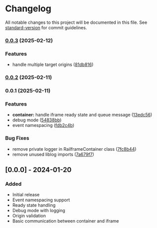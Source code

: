 # Changelog

All notable changes to this project will be documented in this file. See [standard-version](https://github.com/conventional-changelog/standard-version) for commit guidelines.

### [0.0.3](https://github.com/kaotypr/railframe/compare/v0.0.2...v0.0.3) (2025-02-12)


### Features

* handle multiple target origins ([81db816](https://github.com/kaotypr/railframe/commit/81db8168e4ea1dc271fbe190778c3984e259437b))

### [0.0.2](https://github.com/kaotypr/railframe/compare/v0.0.1...v0.0.2) (2025-02-11)

### 0.0.1 (2025-02-11)


### Features

* **container:** handle iframe ready state and queue message ([13edc56](https://github.com/kaotypr/railframe/commit/13edc5678062c9d7bf90337f6bebab013b873804))
* debug mode ([54838bb](https://github.com/kaotypr/railframe/commit/54838bbeb6d45df94ea2773d74285798b7808957))
* event namespacing ([fdb2c4b](https://github.com/kaotypr/railframe/commit/fdb2c4b6649ed972ff7c0f346b9306338e476292))


### Bug Fixes

* remove private logger in RailframeContainer class ([7fc8b44](https://github.com/kaotypr/railframe/commit/7fc8b44e81fc3c8dc9d4014c9e5f14a1a1205a48))
* remove unused liblog imports ([7a679f7](https://github.com/kaotypr/railframe/commit/7a679f7f8d9299ae90c417dbe84091f5d23dd8d8))

## [0.0.0] - 2024-01-20

### Added
- Initial release
- Event namespacing support
- Ready state handling
- Debug mode with logging
- Origin validation
- Basic communication between container and iframe